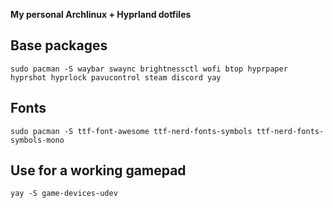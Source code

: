 **My personal Archlinux + Hyprland dotfiles**

## Base packages
`sudo pacman -S waybar swaync brightnessctl wofi btop hyprpaper hyprshot hyprlock pavucontrol steam discord yay`
## Fonts
`sudo pacman -S ttf-font-awesome ttf-nerd-fonts-symbols ttf-nerd-fonts-symbols-mono`
## Use for a working gamepad
`yay -S game-devices-udev`
